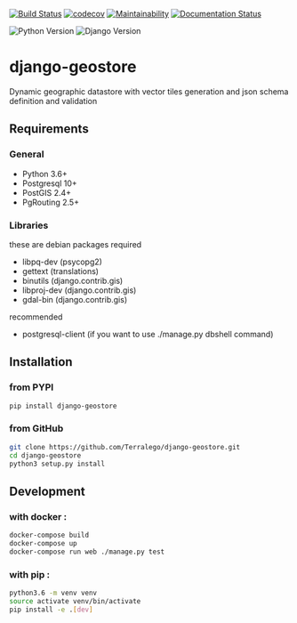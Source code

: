 [![Build Status](https://travis-ci.org/Terralego/django-geostore.svg?branch=master)](https://travis-ci.org/Terralego/django-geostore/)
[![codecov](https://codecov.io/gh/Terralego/django-geostore/branch/master/graph/badge.svg)](https://codecov.io/gh/Terralego/django-geostore)
[![Maintainability](https://api.codeclimate.com/v1/badges/b6119d8175fa6f5f5949/maintainability)](https://codeclimate.com/github/Terralego/django-geostore/maintainability)
[![Documentation Status](https://readthedocs.org/projects/django-geostore/badge/?version=latest)](https://django-geostore.readthedocs.io/en/latest/?badge=latest)

![Python Version](https://img.shields.io/badge/python-%3E%3D%203.6-blue.svg)
![Django Version](https://img.shields.io/badge/django-%3E%3D%202.2-blue.svg)

# django-geostore

Dynamic geographic datastore with vector tiles generation and json schema definition and validation

## Requirements

### General

* Python 3.6+
* Postgresql 10+
* PostGIS 2.4+
* PgRouting 2.5+

### Libraries

these are debian packages required

- libpq-dev   (psycopg2)
- gettext     (translations)
- binutils    (django.contrib.gis)
- libproj-dev (django.contrib.gis)
- gdal-bin    (django.contrib.gis)

recommended

- postgresql-client (if you want to use ./manage.py dbshell command)

## Installation

### from PYPI

```bash
pip install django-geostore
```

### from GitHub

```bash
git clone https://github.com/Terralego/django-geostore.git
cd django-geostore
python3 setup.py install
```


## Development

### with docker :
```bash
docker-compose build
docker-compose up
docker-compose run web ./manage.py test
```

### with pip :
```bash
python3.6 -m venv venv
source activate venv/bin/activate
pip install -e .[dev]
```

